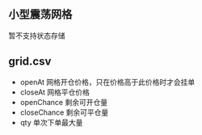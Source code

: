 小型震荡网格
--------------
暂不支持状态存储

grid.csv
-----------
- openAt  网格开仓价格，只在价格高于此价格时才会挂单
- closeAt 网格平仓价格
- openChance 剩余可开仓量
- closeChance 剩余可平仓量
- qty 单次下单最大量